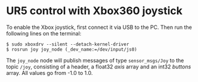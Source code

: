 # UR5 control with Xbox360 joystick

To enable the Xbox joystick, first connect it via USB to the PC. Then run the following lines on the terminal:

	$ sudo xboxdrv --silent --detach-kernel-driver
	$ rosrun joy joy_node (_dev_name:=/dev/input/js0)

The `joy_node` node will publish messages of type `sensor_msgs/Joy` to the topic `/joy`, consisting of a header, a float32 *axis* array and an int32 *buttons* array. All values go from -1.0 to 1.0.

